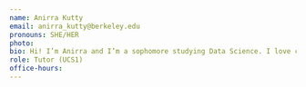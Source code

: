 ```yaml
---
name: Anirra Kutty
email: anirra_kutty@berkeley.edu
pronouns: SHE/HER
photo: 
bio: Hi! I’m Anirra and I’m a sophomore studying Data Science. I love cats, anything mini, and finding new places to eat, super excited to meet you all!
role: Tutor (UCS1)
office-hours: 
---
```

